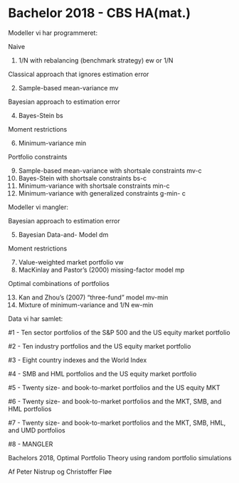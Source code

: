 # Bachelor 2018 - CBS HA(mat.)

Modeller vi har programmeret:
  
Naive
  
  1. 1/N with rebalancing (benchmark strategy)                ew or 1/N
  
Classical approach that ignores estimation error
  
  2. Sample-based mean-variance                               mv
  
Bayesian approach to estimation error
  
  4. Bayes-Stein                                              bs
  
Moment restrictions
  
  6. Minimum-variance                                         min
  
Portfolio constraints
  
  9. Sample-based mean-variance with shortsale constraints    mv-c
  10. Bayes-Stein with shortsale constraints                  bs-c
  11. Minimum-variance with shortsale constraints             min-c
  12. Minimum-variance with generalized constraints           g-min- c



Modeller vi mangler:

Bayesian approach to estimation error
  
  5. Bayesian Data-and- Model                                 dm

Moment restrictions
  
  7. Value-weighted market portfolio                          vw
  8. MacKinlay and Pastor’s (2000) missing-factor model       mp
  
Optimal combinations of portfolios
  
  13. Kan and Zhou’s (2007) “three-fund” model                mv-min
  14. Mixture of minimum-variance and 1/N                     ew-min



Data vi har samlet:

#1 - Ten sector portfolios of the S&P 500 and the US equity market portfolio

#2 - Ten industry portfolios and the US equity market portfolio

#3 - Eight country indexes and the World Index

#4 - SMB and HML portfolios and the US equity market portfolio

#5 - Twenty size- and book-to-market portfolios and the US equity MKT

#6 - Twenty size- and book-to-market portfolios and the MKT, SMB, and HML portfolios

#7 - Twenty size- and book-to-market portfolios and the MKT, SMB, HML, and UMD portfolios

#8 - MANGLER





Bachelors 2018, Optimal Portfolio Theory using random portfolio simulations

Af Peter Nistrup og Christoffer Fløe
